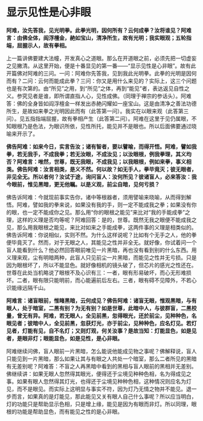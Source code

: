 # 显示见性是心非眼


**阿难，汝先答我，见光明拳。此拳光明，因何所有？云何成拳？汝将谁见？阿难言：由佛全体，阎浮檀金，赩如宝山，清净所生，故有光明；我实眼观；五轮指端，屈握示人，故有拳相。**

上一篇讲佛要建大法幢，开发真心之道眼。那么在开道眼之前，必须先把一切虚妄之见撇清。从这里开始，便是十番显见的第一番——“显示见性是心非眼”。故有此开篇佛对阿难的三问。一问：阿难你先答我，见到我此光明拳。此拳的光明是因何而有？二问：云何而能成此拳？三问：你又是用什么来见的？实际上，这三个问题也是有次第的。由“所见”之用，到“所见”之体，再到“能见”者，表达返见自性之义。参究见者是谁，即所谓直指人心，见性成佛。（同理于禅宗的参话头）。阿难答：佛的全身皆如阎浮檀金一样发出赤赩闪耀如一座宝山。这是由清净之善法功德所生，是故如来拳之光明因此而有（此答第一问）。我实在以眼来观（此答第三问）。见五指指端屈握，故有拳相产生（此答第二问）。阿难在这里于见仍属眼，不知眼根乃是色法，为眼识所依，见性所托，能见并不是眼也。所以后面佛要通过晓喻来开示了。

**佛告阿难：如来今日，实言告汝；诸有智者，要以譬喻，而得开悟。阿难，譬如我拳，若无我手，不成我拳；若无汝眼，不成汝见；以汝眼根，例我拳理，其义均否？阿难言：唯然，世尊，既无我眼，不成我见；以我眼根，例如来拳，事义相类。佛告阿难：汝言相类，是义不然。何以故？如无手人，拳毕竟灭；彼无眼者，非见全无。所以者何？汝试于途，询问盲人：汝何所见？彼诸盲人，必来答汝：我今眼前，惟见黑暗，更无他瞩。以是义观，前尘自暗，见何亏损？**

佛告诉阿难：今就现前事实告你，诸中等根器者，须用譬喻来晓喻，从而得到解悟。阿难，譬如我的拳来说，如果没有我的手，则一定不能成我之拳；如果没有你的眼，也一定不能成你之见。那么用“你的眼根之能见”来比对“我的手能成拳”之理，这样的义理是否均等呢？阿难回答：是的，世尊。既然无我之眼便不能成我之见，那么用我眼根之能见，来比对如来之手能成拳，这两件事的义理是相类似的。佛告诉阿难：你说相似，实则不然。为什么这样说呢？比如有个无手之人，他的拳便毕竟灭了。然而，对于无眼之人，其能见之性并非全无。就好像，你试着问一个盲人能看到什么？他必然回答眼前唯见一片黑暗，再也没有看到别的什么东西。用义理来观，尘有明暗两种，此盲人只见前尘一片黑暗，而能见之性并无亏损。只是因为眼根坏了，所以不能显色。就好像相机的镜头破了，但芯片的感光之性还在。世尊在此处当机略说了眼根不及心识有三：一者，眼有形易破坏，而心无形难损坏。二者，眼有限只能明前，而心能遍前后左右。三者，眼有碍不见障外，不若心识能缘远隔千山。


**阿难言：诸盲眼前，惟睹黑暗，云何成见？佛告阿难：诸盲无眼，惟观黑暗，与有眼人，处于暗室，二黑有别？为无有别？如是世尊，此暗中人，与彼群盲，二黑校量，曾无有异。阿难，若无眼人，全见前黑，忽得眼光，还於前尘，见种种色，名眼见者；彼暗中人，全见前黑，忽获灯光，亦于前尘，见种种色，应名灯见。若灯见者，灯能有见，自不名灯；又则灯观，何关汝事？是故当知：灯能显色，如是见者，是眼非灯；眼能显色，如是见性，是心非眼。**

阿难继续问佛，盲人眼前一片黑暗，怎么能说他能成见物之事呢？佛解释说，盲人只能见到一片黑暗，那么如果让其与有眼之人共处一个暗室，那么二者所见的黑暗有无差别呢？阿难答：不盲之人再黑暗中看到的黑相与盲人眼前的黑相并无差别。佛继续讲：如果无眼人忽然得其眼光，便得还于尘境见种种色相，名为得成见之事。如果有眼人忽然得其灯光，也得还于尘境见种种色相，这种情况则应名为灯见，而不是眼见。而实际上这明显与事实不符，因为灯乃无情之物并不能见。退一步而言，如果真的是灯能见，那此能见又关有眼人自己什么事呢？所以应当明白，灯的功能只是帮助显示色相，只是增上缘，能见是因为有眼而非灯。所以同理，眼根的功能是帮助显色，而有能见之性的是心非眼。

